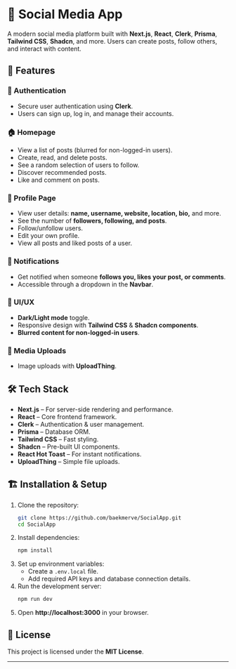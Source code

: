 # 📌 Social Media App

A modern social media platform built with **Next.js**, **React**, **Clerk**, **Prisma**, **Tailwind CSS**, **Shadcn**, and more. Users can create posts, follow others, and interact with content.

## 🚀 Features

### 🔑 Authentication
- Secure user authentication using **Clerk**.
- Users can sign up, log in, and manage their accounts.

### 🏠 Homepage
- View a list of posts (blurred for non-logged-in users).
- Create, read, and delete posts.
- See a random selection of users to follow.
- Discover recommended posts.
- Like and comment on posts.

### 📌 Profile Page
- View user details: **name, username, website, location, bio,** and more.
- See the number of **followers, following, and posts**.
- Follow/unfollow users.
- Edit your own profile.
- View all posts and liked posts of a user.

### 🔔 Notifications
- Get notified when someone **follows you, likes your post, or comments**.
- Accessible through a dropdown in the **Navbar**.

### 🎨 UI/UX
- **Dark/Light mode** toggle.
- Responsive design with **Tailwind CSS** & **Shadcn components**.
- **Blurred content for non-logged-in users**.

### 📸 Media Uploads
- Image uploads with **UploadThing**.

## 🛠️ Tech Stack
- **Next.js** – For server-side rendering and performance.
- **React** – Core frontend framework.
- **Clerk** – Authentication & user management.
- **Prisma** – Database ORM.
- **Tailwind CSS** – Fast styling.
- **Shadcn** – Pre-built UI components.
- **React Hot Toast** – For instant notifications.
- **UploadThing** – Simple file uploads.

## 🏗️ Installation & Setup

1. Clone the repository:
   ```sh
   git clone https://github.com/baekmerve/SocialApp.git
   cd SocialApp
   ```
2. Install dependencies:
   ```sh
   npm install
   ```
3. Set up environment variables:
   - Create a `.env.local` file.
   - Add required API keys and database connection details.
4. Run the development server:
   ```sh
   npm run dev
   ```
5. Open **http://localhost:3000** in your browser.

## 📜 License
This project is licensed under the **MIT License**.

---
